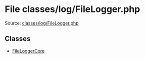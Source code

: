 File classes/log/FileLogger.php
=========

Source: [classes/log/FileLogger.php](https://github.com/PrestaShop/PrestaShop/blob/1.5.0.17/classes/log/FileLogger.php)


Classes
-------

* [FileLoggerCore](class.FileLoggerCore.md)

